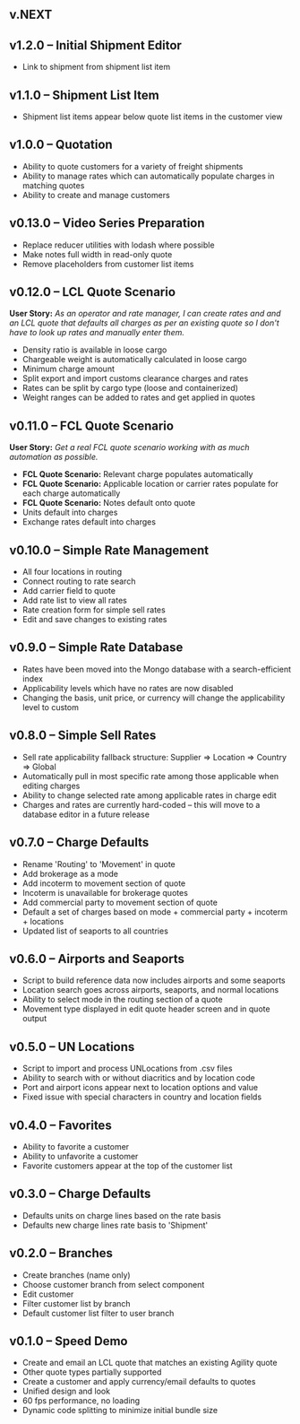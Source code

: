 ## v.NEXT

## v1.2.0 – Initial Shipment Editor

* Link to shipment from shipment list item

## v1.1.0 – Shipment List Item

* Shipment list items appear below quote list items in the customer view

## v1.0.0 – Quotation

* Ability to quote customers for a variety of freight shipments
* Ability to manage rates which can automatically populate charges in matching quotes
* Ability to create and manage customers

## v0.13.0 – Video Series Preparation

* Replace reducer utilities with lodash where possible
* Make notes full width in read-only quote
* Remove placeholders from customer list items

## v0.12.0 – LCL Quote Scenario

__User Story:__ _As an operator and rate manager, I can create rates and and an LCL quote that defaults all charges as per an existing quote so I don't have to look up rates and manually enter them._

* Density ratio is available in loose cargo
* Chargeable weight is automatically calculated in loose cargo
* Minimum charge amount
* Split export and import customs clearance charges and rates
* Rates can be split by cargo type (loose and containerized)
* Weight ranges can be added to rates and get applied in quotes

## v0.11.0 – FCL Quote Scenario

__User Story:__ _Get a real FCL quote scenario working with as much automation as possible._

* __FCL Quote Scenario:__ Relevant charge populates automatically
* __FCL Quote Scenario:__ Applicable location or carrier rates populate for each charge automatically
* __FCL Quote Scenario:__ Notes default onto quote
* Units default into charges
* Exchange rates default into charges

## v0.10.0 – Simple Rate Management

* All four locations in routing
* Connect routing to rate search
* Add carrier field to quote
* Add rate list to view all rates
* Rate creation form for simple sell rates
* Edit and save changes to existing rates

## v0.9.0 – Simple Rate Database

* Rates have been moved into the Mongo database with a search-efficient index
* Applicability levels which have no rates are now disabled
* Changing the basis, unit price, or currency will change the applicability level to custom

## v0.8.0 – Simple Sell Rates

* Sell rate applicability fallback structure: Supplier => Location => Country => Global
* Automatically pull in most specific rate among those applicable when editing charges
* Ability to change selected rate among applicable rates in charge edit
* Charges and rates are currently hard-coded – this will move to a database editor in a future release 

## v0.7.0 – Charge Defaults

* Rename 'Routing' to 'Movement' in quote
* Add brokerage as a mode
* Add incoterm to movement section of quote
* Incoterm is unavailable for brokerage quotes
* Add commercial party to movement section of quote
* Default a set of charges based on mode + commercial party + incoterm + locations
* Updated list of seaports to all countries

## v0.6.0 – Airports and Seaports

* Script to build reference data now includes airports and some seaports
* Location search goes across airports, seaports, and normal locations
* Ability to select mode in the routing section of a quote
* Movement type displayed in edit quote header screen and in quote output

## v0.5.0 – UN Locations

* Script to import and process UNLocations from .csv files
* Ability to search with or without diacritics and by location code
* Port and airport icons appear next to location options and value
* Fixed issue with special characters in country and location fields

## v0.4.0 – Favorites

* Ability to favorite a customer
* Ability to unfavorite a customer
* Favorite customers appear at the top of the customer list

## v0.3.0 – Charge Defaults

* Defaults units on charge lines based on the rate basis
* Defaults new charge lines rate basis to 'Shipment'
 
## v0.2.0 – Branches

* Create branches (name only)
* Choose customer branch from select component
* Edit customer
* Filter customer list by branch
* Default customer list filter to user branch

## v0.1.0 – Speed Demo

* Create and email an LCL quote that matches an existing Agility quote
* Other quote types partially supported
* Create a customer and apply currency/email defaults to quotes
* Unified design and look
* 60 fps performance, no loading
* Dynamic code splitting to minimize initial bundle size